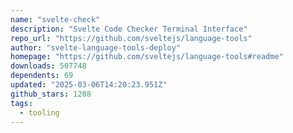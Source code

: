 ```yaml
---
name: "svelte-check"
description: "Svelte Code Checker Terminal Interface"
repo_url: "https://github.com/sveltejs/language-tools"
author: "svelte-language-tools-deploy"
homepage: "https://github.com/sveltejs/language-tools#readme"
downloads: 507748
dependents: 69
updated: "2025-03-06T14:20:23.951Z"
github_stars: 1288
tags: 
  - tooling
---
```


